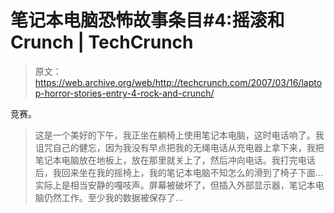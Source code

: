 # 笔记本电脑恐怖故事条目#4:摇滚和 Crunch | TechCrunch

> 原文：<https://web.archive.org/web/http://techcrunch.com/2007/03/16/laptop-horror-stories-entry-4-rock-and-crunch/>

竞赛。

> 这是一个美好的下午，我正坐在躺椅上使用笔记本电脑，这时电话响了。我诅咒自己的健忘，因为我没有早点把我的无绳电话从充电器上拿下来，我把笔记本电脑放在地板上，放在那里就关上了，然后冲向电话。我打完电话后，我回来坐在我的摇椅上，我的笔记本电脑不知怎么的滑到了椅子下面…实际上是相当安静的嘎吱声。屏幕被破坏了，但插入外部显示器，笔记本电脑仍然工作。至少我的数据被保存了…